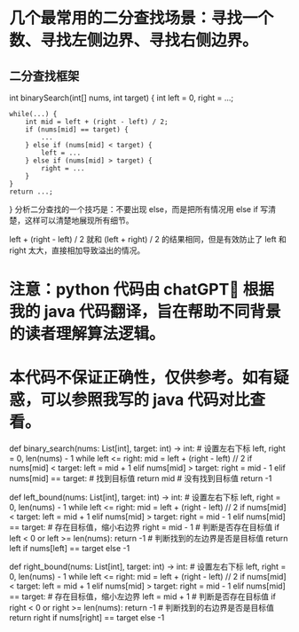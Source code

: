 
# 几个最常用的二分查找场景：寻找一个数、寻找左侧边界、寻找右侧边界。

## 二分查找框架

int binarySearch(int[] nums, int target) {
    int left = 0, right = ...;

    while(...) {
        int mid = left + (right - left) / 2;
        if (nums[mid] == target) {
            ...
        } else if (nums[mid] < target) {
            left = ...
        } else if (nums[mid] > target) {
            right = ...
        }
    }
    return ...;
}
分析二分查找的一个技巧是：不要出现 else，而是把所有情况用 else if 写清楚，这样可以清楚地展现所有细节。

left + (right - left) / 2 就和 (left + right) / 2 的结果相同，但是有效防止了 left 和 right 太大，直接相加导致溢出的情况。


# 注意：python 代码由 chatGPT🤖 根据我的 java 代码翻译，旨在帮助不同背景的读者理解算法逻辑。
# 本代码不保证正确性，仅供参考。如有疑惑，可以参照我写的 java 代码对比查看。

def binary_search(nums: List[int], target: int) -> int:
    # 设置左右下标
    left, right = 0, len(nums) - 1
    while left <= right:
        mid = left + (right - left) // 2
        if nums[mid] < target:
            left = mid + 1
        elif nums[mid] > target:
            right = mid - 1
        elif nums[mid] == target:
            # 找到目标值
            return mid
    # 没有找到目标值
    return -1

def left_bound(nums: List[int], target: int) -> int:
    # 设置左右下标
    left, right = 0, len(nums) - 1
    while left <= right:
        mid = left + (right - left) // 2
        if nums[mid] < target:
            left = mid + 1
        elif nums[mid] > target:
            right = mid - 1
        elif nums[mid] == target:
            # 存在目标值，缩小右边界
            right = mid - 1
    # 判断是否存在目标值
    if left < 0 or left >= len(nums):
        return -1
    # 判断找到的左边界是否是目标值
    return left if nums[left] == target else -1

def right_bound(nums: List[int], target: int) -> int:
    # 设置左右下标
    left, right = 0, len(nums) - 1
    while left <= right:
        mid = left + (right - left) // 2
        if nums[mid] < target:
            left = mid + 1
        elif nums[mid] > target:
            right = mid - 1
        elif nums[mid] == target:
            # 存在目标值，缩小左边界
            left = mid + 1
    # 判断是否存在目标值
    if right < 0 or right >= len(nums):
        return -1
    # 判断找到的右边界是否是目标值
    return right if nums[right] == target else -1